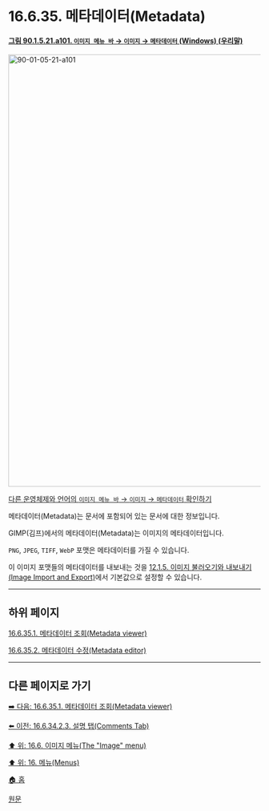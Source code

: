 # 16.6.35. 메타데이터(Metadata)

<a id="90-01-05-21-a101"></a>

#### [그림 90.1.5.21.a101. `이미지 메뉴 바` → `이미지` → `메타데이터` (Windows) (우리말)](./90-01-05-21-metadata.md#90-01-05-21-a101)
<img width="637" height="863" alt="90-01-05-21-a101" src="https://github.com/user-attachments/assets/f6f5edd7-ff88-4c6a-a6eb-8f67a2857883" />

[다른 운영체제와 언어의 `이미지 메뉴 바` → `이미지` → `메타데이터` 확인하기](./90-01-05-21-metadata.md#90-01-05-21-a102)

메타데이터(Metadata)는 문서에 포함되어 있는 문서에 대한 정보입니다.

GIMP(김프)에서의 메타데이터(Metadata)는 이미지의 메타데이터입니다.

`PNG`, `JPEG`, `TIFF`, `WebP` 포맷은 메타데이터를 가질 수 있습니다.

이 이미지 포맷들의 메타데이터를 내보내는 것을 [12.1.5. 이미지 불러오기와 내보내기(Image Import and Export)](./12-01-05-image-import-and-export.md)에서 기본값으로 설정할 수 있습니다.

***

## 하위 페이지

[16.6.35.1. 메타데이터 조회(Metadata viewer)](./16-06-35-01-metadata-viewer.md)

[16.6.35.2. 메타데이터 수정(Metadata editor)](./16-06-35-02-metadata-editor.md)

***

## 다른 페이지로 가기

[➡️ 다음: 16.6.35.1. 메타데이터 조회(Metadata viewer)](./16-06-35-01-metadata-viewer.md)

[⬅️ 이전: 16.6.34.2.3. 설명 탭(Comments Tab)](./16-06-34-02-03-comments_tab.md)

[⬆️ 위: 16.6. 이미지 메뉴(The "Image" menu)](./16-06-00-the-image-menu.md)

[⬆️ 위: 16. 메뉴(Menus)](./16-00-menus.md)

[🏠 홈](./00-home.md)

[원문](https://docs.gimp.org/2.10/ko/gimp-image-metadata.html)